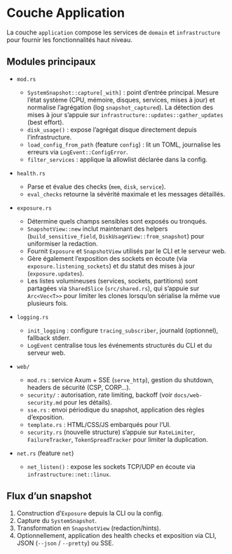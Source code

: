 # Couche Application

La couche `application` compose les services de `domain` et
`infrastructure` pour fournir les fonctionnalités haut niveau.

## Modules principaux

- `mod.rs`
  - `SystemSnapshot::capture[_with]` : point d’entrée principal. Mesure
    l’état système (CPU, mémoire, disques, services, mises à jour) et normalise
    l’agrégation (log `snapshot_captured`). La détection des mises à jour
    s’appuie sur `infrastructure::updates::gather_updates` (best effort).
  - `disk_usage()` : expose l’agrégat disque directement depuis
    l’infrastructure.
  - `load_config_from_path` (feature `config`) : lit un TOML,
    journalise les erreurs via `LogEvent::ConfigError`.
  - `filter_services` : applique la allowlist déclarée dans la config.

- `health.rs`
  - Parse et évalue des checks (`mem`, `disk`, `service`).
  - `eval_checks` retourne la sévérité maximale et les messages détaillés.

- `exposure.rs`
  - Détermine quels champs sensibles sont exposés ou tronqués.
  - `SnapshotView::new` inclut maintenant des helpers (`build_sensitive_field`,
    `DiskUsageView::from_snapshot`) pour uniformiser la redaction.
  - Fournit `Exposure` et `SnapshotView` utilisés par le CLI et le serveur web.
  - Gère également l’exposition des sockets en écoute (via
    `exposure.listening_sockets`) et du statut des mises à jour (`exposure.updates`).
  - Les listes volumineuses (services, sockets, partitions) sont partagées via
    `SharedSlice` (`src/shared.rs`), qui s’appuie sur `Arc<Vec<T>>` pour
    limiter les clones lorsqu’on sérialise la même vue plusieurs fois.

- `logging.rs`
  - `init_logging` : configure `tracing_subscriber`, journald (optionnel),
    fallback stderr.
  - `LogEvent` centralise tous les événements structurés du CLI et du serveur web.

- `web/`
  - `mod.rs` : service Axum + SSE (`serve_http`), gestion du shutdown,
    headers de sécurité (CSP, CORP…).
  - `security/` : autorisation, rate limiting, backoff (voir
    `docs/web-security.md` pour les détails).
  - `sse.rs` : envoi périodique du snapshot, application des règles
    d’exposition.
  - `template.rs` : HTML/CSS/JS embarqués pour l’UI.
  - `security.rs` (nouvelle structure) s’appuie sur
    `RateLimiter`, `FailureTracker`, `TokenSpreadTracker` pour limiter la
    duplication.

- `net.rs` (feature `net`)
  - `net_listen()` : expose les sockets TCP/UDP en écoute via
    `infrastructure::net::linux`.

## Flux d’un snapshot

1. Construction d’`Exposure` depuis la CLI ou la config.
2. Capture du `SystemSnapshot`.
3. Transformation en `SnapshotView` (redaction/hints).
4. Optionnellement, application des health checks et exposition via CLI,
   JSON (`--json` / `--pretty`) ou SSE.
